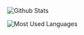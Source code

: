![Github Stats](https://github-readme-stats.vercel.app/api?username=alpernae&show_icons=true&theme=tokyonight)

![Most Used Languages](https://github-readme-stats.vercel.app/api/top-langs/?username=alpernae&layout=compact&theme=tokyonight)
